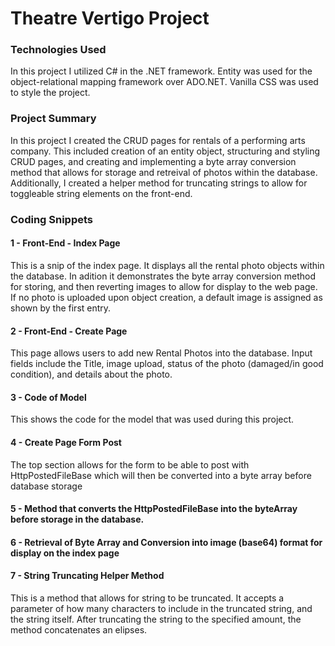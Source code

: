 <h1> Theatre Vertigo Project </h1>

<h3>Technologies Used </h3>
<p> In this project I utilized C# in the .NET framework. Entity was used for the object-relational mapping framework over ADO.NET. Vanilla CSS was used to style the project.</p>

<h3> Project Summary </h3>
<p>In this project I created the CRUD pages for rentals of a performing arts company. This included creation of an entity object, structuring and styling CRUD pages, and creating and implementing a byte array conversion method that allows for storage and retreival of photos within the database. Additionally, I created a helper method for truncating strings to allow for toggleable string elements on the front-end. </p>

<h3> Coding Snippets </h3>

<h4> 1 - Front-End - Index Page </h4>
<p> This is a snip of the index page. It displays all the rental photo objects within the database. In adition it demonstrates the byte array conversion method for storing, and then reverting images to allow for display to the web page. If no photo is uploaded upon object creation, a default image is assigned as shown by the first entry. </p>

<h4> 2 - Front-End - Create Page </h4>
<p> This page allows users to add new Rental Photos into the database. Input fields include the Title, image upload, status of the photo (damaged/in good condition), and details about the photo. </p>

<h4> 3 - Code of Model </h4>
<p>This shows the code for the model that was used during this project. </p>

<h4> 4 - Create Page Form Post </h4>
<p> The top section allows for the form to be able to post with HttpPostedFileBase which will then be converted into a byte array before database storage </p>

<h4> 5 - Method that converts the HttpPostedFileBase into the byteArray before storage in the database. </h4>

<h4> 6 - Retrieval of Byte Array and Conversion into image (base64) format for display on the index page </h4>

<h4> 7 - String Truncating Helper Method </h4>
<p> This is a method that allows for string to be truncated. It accepts a parameter of how many characters to include in the truncated string, and the string itself. After truncating the string to the specified amount, the method concatenates an elipses. </p>


